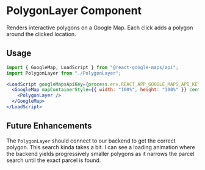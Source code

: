 # PolygonLayer Component

Renders interactive polygons on a Google Map. Each click adds a polygon around the clicked location.

## Usage

```jsx
import { GoogleMap, LoadScript } from "@react-google-maps/api";
import PolygonLayer from "./PolygonLayer";

<LoadScript googleMapsApiKey={process.env.REACT_APP_GOOGLE_MAPS_API_KEY}>
  <GoogleMap mapContainerStyle={{ width: "100%", height: "100%" }} center={{ lat: 37.7749, lng: -122.4194 }} zoom={15}>
    <PolygonLayer />
  </GoogleMap>
</LoadScript>
```

## Future Enhancements

The `PolygonLayer` should connect to our backend to get the correct polygon. This search kinda takes a bit. I can see
a loading animation where the backend yields progressively smaller polygons as it narrows the parcel search until
the exact parcel is found.

